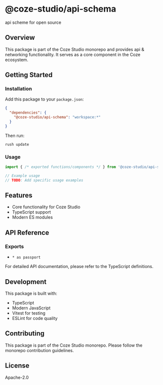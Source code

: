 # @coze-studio/api-schema

api scheme for open source

## Overview

This package is part of the Coze Studio monorepo and provides api & networking functionality. It serves as a core component in the Coze ecosystem.

## Getting Started

### Installation

Add this package to your `package.json`:

```json
{
  "dependencies": {
    "@coze-studio/api-schema": "workspace:*"
  }
}
```

Then run:

```bash
rush update
```

### Usage

```typescript
import { /* exported functions/components */ } from '@coze-studio/api-schema';

// Example usage
// TODO: Add specific usage examples
```

## Features

- Core functionality for Coze Studio
- TypeScript support
- Modern ES modules

## API Reference

### Exports

- `* as passport`


For detailed API documentation, please refer to the TypeScript definitions.

## Development

This package is built with:

- TypeScript
- Modern JavaScript
- Vitest for testing
- ESLint for code quality

## Contributing

This package is part of the Coze Studio monorepo. Please follow the monorepo contribution guidelines.

## License

Apache-2.0
